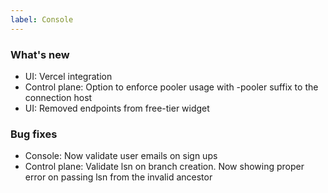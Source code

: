 ```yaml
---
label: Console
---
```


### What's new

- UI: Vercel integration
- Control plane: Option to enforce pooler usage with -pooler suffix to the connection host
- UI: Removed endpoints from free-tier widget

### Bug fixes
- Console: Now validate user emails on sign ups
- Control plane: Validate lsn on branch creation. Now showing proper error on passing lsn from the invalid ancestor
